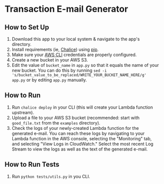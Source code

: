 # Transaction E-mail Generator

## How to Set Up

1. Download this app to your local system & navigate to the app's directory.
1. Install requirements (ie, [Chalice](https://github.com/aws/chalice)) using [pip](https://pypi.org/project/pip/).
1. Make sure your [AWS CLI](https://docs.aws.amazon.com/cli/latest/userguide/cli-chap-getting-started.html) credentials are properly configured.
1. Create a new bucket in your AWS S3.
1. Edit the value of `bucket_name` in `app.py` so that it equals the name of your new bucket. You can do this by running `sed -i 's/bucket_value_to_be_replaced/WRITE_YOUR_BUCKET_NAME_HERE/g' app.py` or by editing `app.py` manually.

## How to Run

1. Run `chalice deploy` in your CLI (this will create your Lambda function upstream).
1. Upload a file to your AWS S3 bucket (recommended: start with `good_file.txt` from the `examples` directory).
1. Check the logs of your newly-created Lambda function for the generated e-mail. You can reach these logs by navigating to your Lambda function in the AWS console, selecting the "Monitoring" tab, and selecting "View Logs in CloudWatch." Select the most recent Log Stream to view the logs as well as the text of the generated e-mail.

## How to Run Tests

1. Run `python tests/utils.py` in you CLI.
